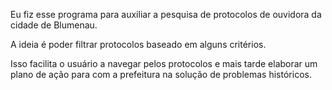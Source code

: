Eu fiz esse programa para auxiliar a pesquisa de protocolos de ouvidora da cidade de Blumenau.

A ideia é poder filtrar protocolos baseado em alguns critérios.

Isso facilita o usuário a navegar pelos protocolos e mais tarde elaborar um plano de ação para com a prefeitura na solução de problemas históricos.
